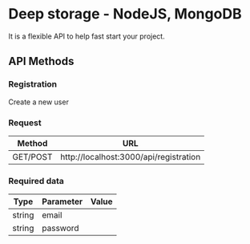 # Deep storage - NodeJS, MongoDB
It is a flexible API to help fast start your project.

## API Methods



### Registration



Create a new user

### Request
Method | URL
------------ | -------------
GET/POST|http://localhost:3000/api/registration

### Required data
Type | Parameter | Value
------------ | ------------- | -------------
string | email | <email>
string | password | <password>

